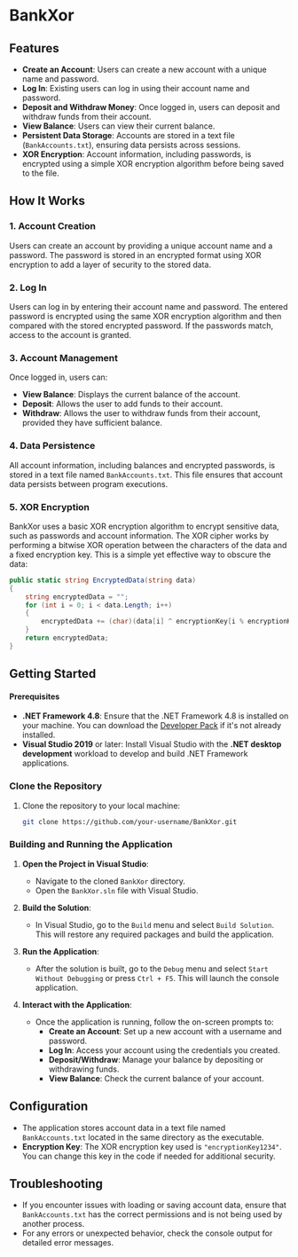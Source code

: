 # BankXor

## Features
- **Create an Account**: Users can create a new account with a unique name and password.
- **Log In**: Existing users can log in using their account name and password.
- **Deposit and Withdraw Money**: Once logged in, users can deposit and withdraw funds from their account.
- **View Balance**: Users can view their current balance.
- **Persistent Data Storage**: Accounts are stored in a text file (`BankAccounts.txt`), ensuring data persists across sessions.
- **XOR Encryption**: Account information, including passwords, is encrypted using a simple XOR encryption algorithm before being saved to the file.

## How It Works

### 1. Account Creation
Users can create an account by providing a unique account name and a password. The password is stored in an encrypted format using XOR encryption to add a layer of security to the stored data.

### 2. Log In
Users can log in by entering their account name and password. The entered password is encrypted using the same XOR encryption algorithm and then compared with the stored encrypted password. If the passwords match, access to the account is granted.

### 3. Account Management
Once logged in, users can:
- **View Balance**: Displays the current balance of the account.
- **Deposit**: Allows the user to add funds to their account.
- **Withdraw**: Allows the user to withdraw funds from their account, provided they have sufficient balance.

### 4. Data Persistence
All account information, including balances and encrypted passwords, is stored in a text file named `BankAccounts.txt`. This file ensures that account data persists between program executions. 

### 5. XOR Encryption
BankXor uses a basic XOR encryption algorithm to encrypt sensitive data, such as passwords and account information. The XOR cipher works by performing a bitwise XOR operation between the characters of the data and a fixed encryption key. This is a simple yet effective way to obscure the data:
```csharp
public static string EncryptedData(string data)
{
    string encryptedData = "";
    for (int i = 0; i < data.Length; i++)
    {
        encryptedData += (char)(data[i] ^ encryptionKey[i % encryptionKey.Length]);
    }
    return encryptedData;
}
```
## Getting Started

#### Prerequisites
- **.NET Framework 4.8**: Ensure that the .NET Framework 4.8 is installed on your machine. You can download the [Developer Pack](https://dotnet.microsoft.com/download/dotnet-framework/net48) if it's not already installed.
- **Visual Studio 2019** or later: Install Visual Studio with the **.NET desktop development** workload to develop and build .NET Framework applications.

### Clone the Repository

1. Clone the repository to your local machine:

    ```bash
    git clone https://github.com/your-username/BankXor.git
    ```

### Building and Running the Application

1. **Open the Project in Visual Studio**:
    - Navigate to the cloned `BankXor` directory.
    - Open the `BankXor.sln` file with Visual Studio.

2. **Build the Solution**:
    - In Visual Studio, go to the `Build` menu and select `Build Solution`. This will restore any required packages and build the application.

3. **Run the Application**:
    - After the solution is built, go to the `Debug` menu and select `Start Without Debugging` or press `Ctrl + F5`. This will launch the console application.

4. **Interact with the Application**:
    - Once the application is running, follow the on-screen prompts to:
        - **Create an Account**: Set up a new account with a username and password.
        - **Log In**: Access your account using the credentials you created.
        - **Deposit/Withdraw**: Manage your balance by depositing or withdrawing funds.
        - **View Balance**: Check the current balance of your account.

## Configuration
- The application stores account data in a text file named `BankAccounts.txt` located in the same directory as the executable.
- **Encryption Key**: The XOR encryption key used is `"encryptionKey1234"`. You can change this key in the code if needed for additional security.

## Troubleshooting
- If you encounter issues with loading or saving account data, ensure that `BankAccounts.txt` has the correct permissions and is not being used by another process.
- For any errors or unexpected behavior, check the console output for detailed error messages.
